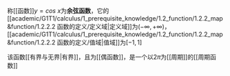 称[[函数]]$y=cos\ x$为**余弦函数**，它的[[academic/G1T1/calculus/1_prerequisite_knowledge/1.2_function/1.2.2_map&function/1.2.2.2 函数的定义/定义域|定义域]]为$(-\infty,+\infty)$，[[academic/G1T1/calculus/1_prerequisite_knowledge/1.2_function/1.2.2_map&function/1.2.2.2 函数的定义/值域|值域]]为$[-1,1]$

该函数[[有界与无界|有界]]，且为[[偶函数]]，是一个以$2\pi$为[[周期]]的[[周期函数]]
